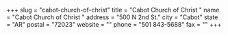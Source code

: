 +++
slug = "cabot-church-of-christ"
title = "Cabot Church of Christ "
name = "Cabot Church of Christ "
address = "500 N 2nd St."
city = "Cabot"
state = "AR"
postal = "72023"
website = ""
phone = "501 843-5688"
fax = ""
+++
